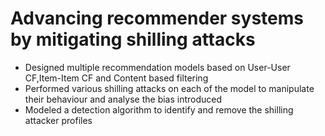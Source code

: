 # Advancing recommender systems by mitigating shilling attacks

- Designed multiple recommendation models based on User-User CF,Item-Item CF and Content based filtering
- Performed various shilling attacks on each of the model to manipulate their behaviour and analyse the bias introduced
- Modeled a detection algorithm to identify and remove the shilling attacker profiles
